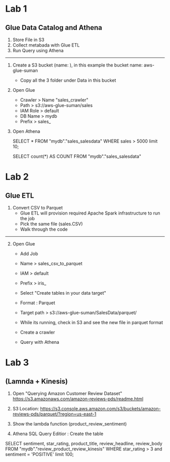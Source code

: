 Lab 1
======

Glue Data Catalog and Athena 
----------------------------

1. Store File in S3 
2. Collect metabada with Glue ETL 
3. Run Query using Athena 
----------------------------

1. Create a S3 bucket (name: <your bucket name>), in this example the bucket name: aws-glue-suman
    - Copy all the 3 folder under Data in this bucket

2. Open Glue 
    - Crawler   > Name "sales_crawler"
    - Path      > s3://aws-glue-suman/sales
    - IAM Role  > default
    - DB Name   > mydb
    - Prefix    > sales_

3. Open Athena 
    
    SELECT * FROM "mydb"."sales_salesdata" 
    WHERE  sales > 5000
    limit 10;

    SELECT count(*) AS COUNT 
    FROM "mydb"."sales_salesdata" 


Lab 2
======

Glue ETL
--------

1. Convert CSV to Parquet 
    - Glue ETL will provision required Apache Spark infrastructure to run the job
    - Pick the same file (sales.CSV) 
    - Walk through the code 

----------------------------

2. Open Glue 
    - Add Job 
    - Name      > sales_csv_to_parquet
    - IAM       > default
    - Prefix    > iris_

    - Select "Create tables in your data target"
    - Format : Parquet
    - Target path > s3://aws-glue-suman/SalesData/parquet/

    - While its running, check in S3 and see the new file in parquet format 
    - Create a crawler
    - Query with Athena

Lab 3 
=====

(Lamnda + Kinesis)
------------------

1. Open "Querying Amazon Customer Review Dataset"
    https://s3.amazonaws.com/amazon-reviews-pds/readme.html
    
2. S3 Location: https://s3.console.aws.amazon.com/s3/buckets/amazon-reviews-pds/parquet/?region=us-east-1

3. Show the lambda function (product_review_sentiment)

3. Athena SQL Query Editior : Create the table 

SELECT sentiment, star_rating, product_title, review_headline, review_body
FROM "mydb"."review_product_review_kinesis"
WHERE star_rating > 3 and sentiment = 'POSITIVE'
limit 100;

